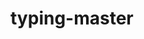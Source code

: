 # typing-master

<!--Susan css file extracted code from animate css for bounce; flash; fade in down; slide in up; and hinge for typing text 2-14-16  -->
